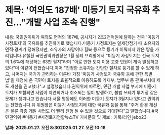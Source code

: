 # **제목: '여의도 187배' 미등기 토지 국유화 추진…"개발 사업 조속 진행"**

  내용: 국민권익위가 여의도 면적의 187배, 공시지가 2조2천억원에 달하는 전국 '미등기 사정토지'의 국유화를 추진하기로 했습니다.미등기 사정토지는 일제강점기 때 소유자와 면적·경계가 정해졌지만, 소유자의 사망이나 월북 등으로 등기가 이뤄지지 않은 땅을 가리킵니다.유철환 국민권익위원장은 1월 정례 브리핑에서 "미등기 사정토지는 전국 토지의 1.6%에 해당하는 63만 필지"라며 "이로 인한 토지 이용 고충 민원이 계속 발생하고 있다"며 이같이 전했습니다.이어 "진정한 소유자는 간단한 절차로 등기를 할 수 있게 하고, 나머지는 국가가 관리하는 이른바 가칭 '미등기 사정토지 국유화 등에 관한 특별법'을 제정해 온 국민이 토지를 효율적으로 이용하도록 기재부, 법무부 등 관계부처에 제도 개선을 권고했다"고 설명했습니다.권익위에 따르면, 민간 개발 사업 부지에 미등기 토지가 포함되면 사업이 지연되거나 취소되는 일이 발생하고, 불법 쓰레기 투기장 같은 문제가 생겨나고 있습니다.서울 명동에도 이러한 미등기 토지가 3필지나 있다고 권익위는 전했습니다.유 위원장은 미등기 사정토지에 대한 국유화 등을 통해 "주거 환경 개선은 물론 각종 개발 사업도 더 빨리 진행 될 수 있을 것으로 기대한다"고 말했습니다.#국민권익위 #미등기 #사정토지연합뉴스TV 기사문의 및 제보 : 카톡/라인 jebo23

  **날짜: 2025.01.27. 오전 8:302025.01.27. 오전 10:16**